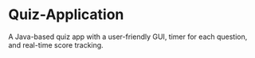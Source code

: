 # Quiz-Application
 A Java-based quiz app with a user-friendly GUI, timer for each question, and real-time score tracking.
